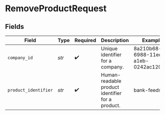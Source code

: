 # RemoveProductRequest


## Fields

| Field                                            | Type                                             | Required                                         | Description                                      | Example                                          |
| ------------------------------------------------ | ------------------------------------------------ | ------------------------------------------------ | ------------------------------------------------ | ------------------------------------------------ |
| `company_id`                                     | *str*                                            | :heavy_check_mark:                               | Unique identifier for a company.                 | 8a210b68-6988-11ed-a1eb-0242ac120002             |
| `product_identifier`                             | *str*                                            | :heavy_check_mark:                               | Human-readable product identifier for a product. | bank-feeds                                       |